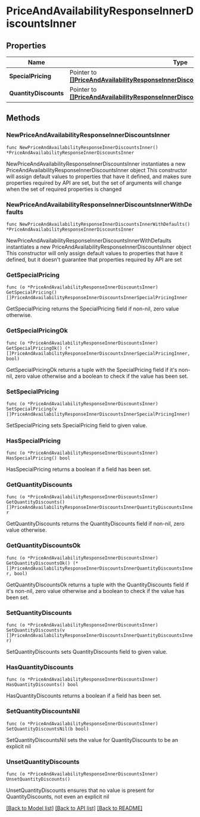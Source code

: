 # PriceAndAvailabilityResponseInnerDiscountsInner

## Properties

Name | Type | Description | Notes
------------ | ------------- | ------------- | -------------
**SpecialPricing** | Pointer to [**[]PriceAndAvailabilityResponseInnerDiscountsInnerSpecialPricingInner**](PriceAndAvailabilityResponseInnerDiscountsInnerSpecialPricingInner.md) |  | [optional] 
**QuantityDiscounts** | Pointer to [**[]PriceAndAvailabilityResponseInnerDiscountsInnerQuantityDiscountsInner**](PriceAndAvailabilityResponseInnerDiscountsInnerQuantityDiscountsInner.md) |  | [optional] 

## Methods

### NewPriceAndAvailabilityResponseInnerDiscountsInner

`func NewPriceAndAvailabilityResponseInnerDiscountsInner() *PriceAndAvailabilityResponseInnerDiscountsInner`

NewPriceAndAvailabilityResponseInnerDiscountsInner instantiates a new PriceAndAvailabilityResponseInnerDiscountsInner object
This constructor will assign default values to properties that have it defined,
and makes sure properties required by API are set, but the set of arguments
will change when the set of required properties is changed

### NewPriceAndAvailabilityResponseInnerDiscountsInnerWithDefaults

`func NewPriceAndAvailabilityResponseInnerDiscountsInnerWithDefaults() *PriceAndAvailabilityResponseInnerDiscountsInner`

NewPriceAndAvailabilityResponseInnerDiscountsInnerWithDefaults instantiates a new PriceAndAvailabilityResponseInnerDiscountsInner object
This constructor will only assign default values to properties that have it defined,
but it doesn't guarantee that properties required by API are set

### GetSpecialPricing

`func (o *PriceAndAvailabilityResponseInnerDiscountsInner) GetSpecialPricing() []PriceAndAvailabilityResponseInnerDiscountsInnerSpecialPricingInner`

GetSpecialPricing returns the SpecialPricing field if non-nil, zero value otherwise.

### GetSpecialPricingOk

`func (o *PriceAndAvailabilityResponseInnerDiscountsInner) GetSpecialPricingOk() (*[]PriceAndAvailabilityResponseInnerDiscountsInnerSpecialPricingInner, bool)`

GetSpecialPricingOk returns a tuple with the SpecialPricing field if it's non-nil, zero value otherwise
and a boolean to check if the value has been set.

### SetSpecialPricing

`func (o *PriceAndAvailabilityResponseInnerDiscountsInner) SetSpecialPricing(v []PriceAndAvailabilityResponseInnerDiscountsInnerSpecialPricingInner)`

SetSpecialPricing sets SpecialPricing field to given value.

### HasSpecialPricing

`func (o *PriceAndAvailabilityResponseInnerDiscountsInner) HasSpecialPricing() bool`

HasSpecialPricing returns a boolean if a field has been set.

### GetQuantityDiscounts

`func (o *PriceAndAvailabilityResponseInnerDiscountsInner) GetQuantityDiscounts() []PriceAndAvailabilityResponseInnerDiscountsInnerQuantityDiscountsInner`

GetQuantityDiscounts returns the QuantityDiscounts field if non-nil, zero value otherwise.

### GetQuantityDiscountsOk

`func (o *PriceAndAvailabilityResponseInnerDiscountsInner) GetQuantityDiscountsOk() (*[]PriceAndAvailabilityResponseInnerDiscountsInnerQuantityDiscountsInner, bool)`

GetQuantityDiscountsOk returns a tuple with the QuantityDiscounts field if it's non-nil, zero value otherwise
and a boolean to check if the value has been set.

### SetQuantityDiscounts

`func (o *PriceAndAvailabilityResponseInnerDiscountsInner) SetQuantityDiscounts(v []PriceAndAvailabilityResponseInnerDiscountsInnerQuantityDiscountsInner)`

SetQuantityDiscounts sets QuantityDiscounts field to given value.

### HasQuantityDiscounts

`func (o *PriceAndAvailabilityResponseInnerDiscountsInner) HasQuantityDiscounts() bool`

HasQuantityDiscounts returns a boolean if a field has been set.

### SetQuantityDiscountsNil

`func (o *PriceAndAvailabilityResponseInnerDiscountsInner) SetQuantityDiscountsNil(b bool)`

 SetQuantityDiscountsNil sets the value for QuantityDiscounts to be an explicit nil

### UnsetQuantityDiscounts
`func (o *PriceAndAvailabilityResponseInnerDiscountsInner) UnsetQuantityDiscounts()`

UnsetQuantityDiscounts ensures that no value is present for QuantityDiscounts, not even an explicit nil

[[Back to Model list]](../README.md#documentation-for-models) [[Back to API list]](../README.md#documentation-for-api-endpoints) [[Back to README]](../README.md)


